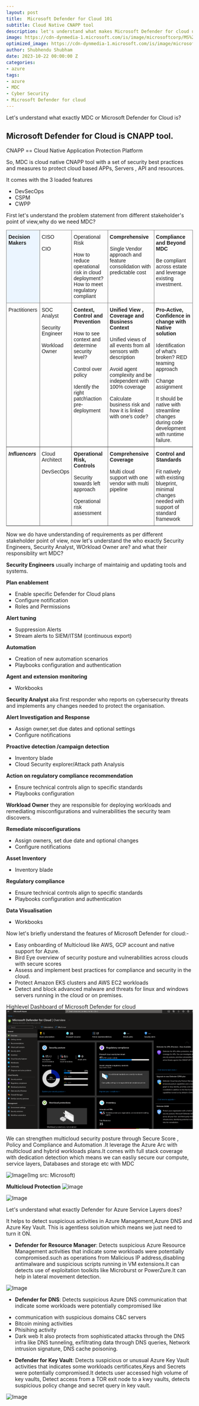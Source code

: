 ```yaml
---
layout: post
title:  Microsoft Defender for Cloud 101
subtitle: Cloud Native CNAPP tool
description: let's understand what makes Microsoft Defender for cloud unique as CNAPP tool
image: https://cdn-dynmedia-1.microsoft.com/is/image/microsoftcorp/MS%20Defender%20for%20Cloud%20R6?resMode=sharp2&op_usm=1.5,0.65,15,0&wid=1800&qlt=100&fmt=png-alpha&fit=constrain
optimized_image: https://cdn-dynmedia-1.microsoft.com/is/image/microsoftcorp/MS%20Defender%20for%20Cloud%20R6?resMode=sharp2&op_usm=1.5,0.65,15,0&wid=1800&qlt=100&fmt=png-alpha&fit=constrain
author: Shubhendu Shubham
date: 2023-10-22 00:00:00 Z
categories:
- azure
tags:
- azure
- MDC
- Cyber Security
- Microsoft Defender for cloud
---
```


Let's understand what exactly MDC or Microsoft Defender for Cloud is?

## Microsoft Defender for Cloud is CNAPP tool.

CNAPP == Cloud Native Application Protection Platform

So, MDC is cloud native CNAPP tool with a set of security best practices and measures to protect cloud based APPs, Servers , API and resources.

It comes with the 3 loaded features 

- DevSecOps 
- CSPM 
- CWPP

First let's understand the problem statement from different stakeholder's point of view,why do we need MDC?
<style type="text/css">
.tg  {border-collapse:collapse;border-spacing:0;}
.tg td{border-color:black;border-style:solid;border-width:1px;font-family:Arial, sans-serif;font-size:14px;
  overflow:hidden;padding:10px 5px;word-break:normal;}
.tg th{border-color:black;border-style:solid;border-width:1px;font-family:Arial, sans-serif;font-size:14px;
  font-weight:normal;overflow:hidden;padding:10px 5px;word-break:normal;}
.tg .tg-riw3{background-color:#ebf5ff;border-color:inherit;text-align:left;vertical-align:top}
.tg .tg-0pky{border-color:inherit;text-align:left;vertical-align:top}
@media screen and (max-width: 767px) {.tg {width: auto !important;}.tg col {width: auto !important;}.tg-wrap {overflow-x: auto;-webkit-overflow-scrolling: touch;}}</style>
<div class="tg-wrap"><table class="tg">
<thead>
  <tr>
    <th class="tg-riw3"><span style="font-weight:bold">Decision Makers</span></th>
    <th class="tg-0pky">CISO<br><br>CIO</th>
    <th class="tg-0pky">Operational Risk<br><br>How to reduce operational risk in cloud deployment?<br>How to meet regulatory compliant</th>
    <th class="tg-0pky"><span style="font-weight:bold">Comprehensive</span><br><br>Single Vendor approach and feature consolidation with predictable cost</th>
    <th class="tg-0pky"><span style="font-weight:bold">Compliance and Beyond MDC</span><br><br>Be compliant across estate and leverage existing investment.</th>
  </tr>
</thead>
<tbody>
  <tr>
    <td class="tg-0pky">Practitioners<br></td>
    <td class="tg-0pky">SOC Analyst <br><br>Security Engineer<br><br>Workload Owner</td>
    <td class="tg-0pky"><span style="font-weight:bold">Context, Control and Prevention</span><br><br>How to see context and determine security level?<br><br>Control over policy <br><br>Identify the right patch\action pre-deployment<br> </td>
    <td class="tg-0pky"><span style="font-weight:bold">Unified View , Coverage and Business Context</span><br><br>Unified views of all events from all sensors with description <br><br>Avoid agent complexity and be independent with 100% coverage <br><br>Calculate business risk and how it is linked with one's code?</td>
    <td class="tg-0pky"><span style="font-weight:bold">Pro-Active, Confidence in change with Native solution</span><br><br>Identification of what's broken? RED teaming approach <br><br>Change assignment <br><br>It should be native with streamline changes during code development with runtime failure.</td>
  </tr>
  <tr>
    <td class="tg-0pky"><span style="font-weight:bold;font-style:italic">Influencers</span><br></td>
    <td class="tg-0pky">Cloud Architect <br><br>DevSecOps</td>
    <td class="tg-0pky"><span style="font-weight:bold">Operational Risk, Controls</span><br><br>Security towards left approach <br><br>Operational risk assessment </td>
    <td class="tg-0pky"><span style="font-weight:bold">Comprehensive Coverage</span><br><br>Multi cloud support with one vendor with multi pipeline </td>
    <td class="tg-0pky"><span style="font-weight:bold">Control and Standards</span><br><br>Fit natively with existing blueprint, minimal changes needed with support of standard framework</td>
  </tr>
</tbody>
</table></div>

Now we do have understanding of requirements as per different stakeholder point of view, now let's understand the who exactly Security Engineers, Security Analyst, WOrkload Owner are? and what their responsiblity wrt MDC?

**Security Engineers** usually incharge of maintainig and updating tools and systems.

**Plan enablement**
- Enable specific Defender for Cloud plans
- Configure notification 
- Roles and Permissions 

**Alert tuning**
- Suppression Alerts
- Stream alerts to SIEM/ITSM (continuous export)

**Automation**
- Creation of new automation scenarios 
- Playbooks configuration and authentication 

**Agent and extension monitoring**
- Workbooks

**Security Analyst** aka first responder who reports on cybersecurity threats and implements any changes needed to protect the organisation. 

**Alert Investigation and Response**
- Assign owner,set due dates and optional settings 
- Configure notifications 

**Proactive detection /campaign detection**
- Inventory blade
- Cloud Security explorer/Attack path Analysis

**Action on regulatory compliance recommendation**
- Ensure technical controls align to specific standards
- Playbooks configuration

**Workload Owner** they are responsible for deploying workloads and remediating misconfigurations and vulnerabilities the security team discovers.

**Remediate misconfigurations**
- Assign owners, set due date and optional changes
- Configure notifications 

**Asset Inventory**
- Inventory blade

**Regulatory compliance** 
- Ensure technical controls align to specific standards
- Playbooks configuration and authentication 

**Data Visualisation**
- Workbooks

Now let's briefly understand the features of Microsoft Defender for cloud:-

* Easy onboarding of Multicloud like AWS, GCP account and native support for Azure.
* Bird Eye overview of security posture and vulnerabilities across clouds with secure scores
* Assess and implement best practices for compliance and security in the cloud.
* Protect Amazon EKS clusters and AWS EC2 workloads 
* Detect and block advanced malware and threats for linux and windows servers running in the cloud or on premises.

Highlevel Dashboard of Microsoft Defender for cloud 
![Alt text](../assets/img/image.png)

We can strengthen multicloud security posture through Secure Score , Policy and Compliance and Automation .It leverage the Azure Arc with multicloud and hybrid workloads plans.It comes with full stack coverage with dedication detection which means we can easliy secure our compute, service layers, Databases and storage etc with MDC

![Image](https://res.cloudinary.com/hugs4bugs/image/upload/v1698083346/Azure/mdc_oihh6x.jpg)(Img src: Microsoft)

**Multicloud Protection**
![image](https://res.cloudinary.com/hugs4bugs/image/upload/v1698083654/MC_hoevbi.jpg)

![Image](https://res.cloudinary.com/hugs4bugs/image/upload/v1698083827/tp_pilifn.jpg)

Let's understand what exactly Defender for Azure Service Layers does?

It helps to detect suspicious activities in Azure Management,Azure DNS and Azure Key Vault. This is agentless solution which means we just need to turn it ON.

* **Defender for Resource Manager**: Detects suspicious Azure Resource Management activities that indicate some workloads were potentially compromised.such as operations from Malicious IP address,disabling antimalware and suspicious scripts running in VM extensions.It can detects use of exploitation toolkits like Microburst or PowerZure.It can help in lateral movement detection.

![Image](https://res.cloudinary.com/hugs4bugs/image/upload/v1698084470/ARM_lsjmga.jpg)

* **Defender for DNS**: Detects suspicious Azure DNS communication that indicate some workloads were potentially compromised like 
- communication with suspicious domains C&C servers
- Bitcoin mining activities
- Phisihing activity
- Dark web
It also protects from sophisticated attacks through the DNS infra like DNS tunneling, exfiltrating data through DNS queries, Network intrusion signature, DNS cache poisoning.

* **Defender for Key Vault**: Detects suspicious or unusual Azure Key Vault activities that indicates some workloads certificates,Keys and Secrets were potentially compromised.It detects user accessed high volume of key vaults, Detect access from a TOR exit node to a kwy vaults, detects suspicious policy change and secret query in key vault.

![Image](https://res.cloudinary.com/hugs4bugs/image/upload/v1698085075/q_fv8evf.jpg)
